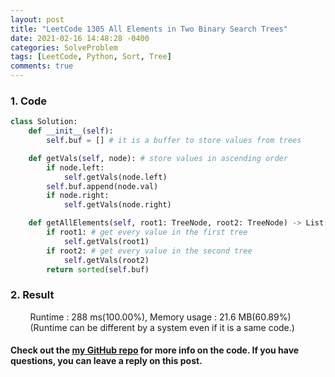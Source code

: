 ```yaml
---
layout: post
title: "LeetCode 1305 All Elements in Two Binary Search Trees"
date: 2021-02-16 14:48:28 -0400
categories: SolveProblem
tags: [LeetCode, Python, Sort, Tree]
comments: true
---
```


### 1. Code
```python
class Solution:
    def __init__(self):
        self.buf = [] # it is a buffer to store values from trees

    def getVals(self, node): # store values in ascending order
        if node.left:
            self.getVals(node.left)
        self.buf.append(node.val)
        if node.right:
            self.getVals(node.right)

    def getAllElements(self, root1: TreeNode, root2: TreeNode) -> List[int]:
        if root1: # get every value in the first tree
            self.getVals(root1)
        if root2: # get every value in the second tree
            self.getVals(root2)
        return sorted(self.buf)
```

### 2. Result
&nbsp;&nbsp;&nbsp;&nbsp;&nbsp;&nbsp;&nbsp;&nbsp;Runtime : 288 ms(100.00%), Memory usage : 21.6 MB(60.89%)  
&nbsp;&nbsp;&nbsp;&nbsp;&nbsp;&nbsp;&nbsp;&nbsp;(Runtime can be different by a system even if it is a same code.)

#### Check out the [my GitHub repo][hyuk-gh] for more info on the code. If you have questions, you can leave a reply on this post.
[hyuk-gh]: https://github.com/dlgur1994/StudyAlgorithms
